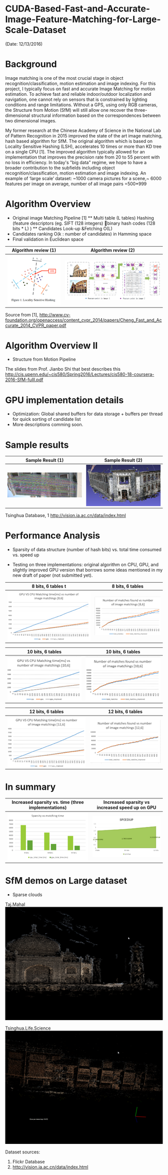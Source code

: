 # CUDA-Based-Fast-and-Accurate-Image-Feature-Matching-for-Large-Scale-Dataset

(Date: 12/13/2016)

# Background

Image matching is one of the most crucial stage in object recognition/classification, motion estimation and image indexing.
For this project, I typically focus on fast and accurate Image Matching for motion estimation. 
To achieve fast and reliable indoor/outdoor localization and navigation, one cannot rely on sensors that is constrained by lighting conditions and range limitations. 
Without a GPS, using only RGB cameras, the Structure from Motion (SfM) will still allow one recover the three-dimensional structural information based on the correspondences between two dimensional images.

My former research at the Chinese Academy of Science in the National Lab of Pattern Recognition in 2015 improved the state of the art image matching, hash based algorithm for SfM. 
The original algorithm which is based on Locality Sensitive Hashing (LSH), accelerates 10 times or more than KD tree on a single CPU [1]. The improved algorithm typically allowed for an implementation that improves the precision rate from 20 to 55 percent with no loss in efficiency. 
In today's "big data" regime, we hope to have a broader contribution to the subfields including object recognition/classification, motion estimation and image indexing.
An example of ‘large scale’ dataset: ~1000 camera pictures for a scene,~ 6000 features per image on average, number of all image pairs =500*999


# Algorithm Overview

* Original image Matching Pipeline [1]
** Multi table (L tables) Hashing (feature descriptors (eg. SIFT (128 integers) binary hash codes (128 bits * L) )
** Candidates Look-up &Fetching O(L) 
* Candidates ranking O(k : number of candidates) in Hamming space
* Final validation in Euclidean space

Algorithm review (1)  | Algorithm review (2)
:-------------------------:  |:-------------------------: 
![](img/Picture1.png)  | ![](img/Picture2.png) 

Source from [1], http://www.cv-foundation.org/openaccess/content_cvpr_2014/papers/Cheng_Fast_and_Accurate_2014_CVPR_paper.pdf


# Algorithm Overview II

* Structure from Motion Pipeline

The slides from Prof. Jianbo Shi that best describes this http://cis.upenn.edu/~cis580/Spring2016/Lectures/cis580-18-coursera-2016-SfM-fulll.pdf

# GPU implementation details

* Optimization: Global shared buffers for data storage + buffers per thread for quick sorting of candidate list 
* More descriptions comming soon.

# Sample results

Sample Result (1)  | Sample Result (2)
:-------------------------:  |:-------------------------: 
<img src="img/Picture3.png" width="300"> |<img src="img/Picture4.png" width="300">

Tsinghua Database, 1
http://vision.ia.ac.cn/data/index.html

# Performance Analysis

* Sparsity of data structure (number of hash bits) vs. total time consumed vs. speed up  

* Testing on three implementations: original algorithm on CPU, GPU, and slightly improved GPU version that borrows some ideas mentioned in my new draft of paper (not submitted yet).

8 bits, 6 tables t| 8 bits, 6 tables
:-------------------------:  |:-------------------------: 
![](img/Picture5.png)  | ![](img/Picture6.png) 

10 bits, 6 tables | 10 bits, 6 tables
:-------------------------:  |:-------------------------: 
![](img/Picture7.png)  | ![](img/Picture8.png) 

12 bits, 6 tables | 12 bits, 6 tables
:-------------------------:  |:-------------------------: 
![](img/Picture9.png)  | ![](img/Picture10.png) 

# In summary

Increased sparsity vs. time (three implementations) | Increased sparsity vs increased speed up on GPU
:-------------------------:  |:-------------------------: 
![](img/Picture11.png)  | ![](img/Picture12.png) 

# SfM demos on Large dataset

* Sparse clouds

Taj.Mahal  
![](img/sfmresult2.gif)  

Tsinghua.Life.Science 
![](img/sfmresult3.gif) 

Dataset sources: 

1. Flickr Database
2. http://vision.ia.ac.cn/data/index.html
